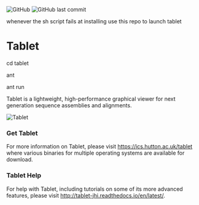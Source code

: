 ![GitHub](https://img.shields.io/github/license/cropgeeks/tablet?style=flat-square)
![GitHub last commit](https://img.shields.io/github/last-commit/cropgeeks/tablet?style=flat-square)

whenever the sh script fails at installing use this repo to launch tablet

# Tablet
cd tablet

ant 

ant run


Tablet is a lightweight, high-performance graphical viewer for next generation sequence assemblies and alignments.

![](https://ics.hutton.ac.uk/resources/tablet/tablet.png "Tablet")

### Get Tablet

For more information on Tablet, please visit https://ics.hutton.ac.uk/tablet where various binaries for multiple operating systems are available for download.

### Tablet Help

For help with Tablet, including tutorials on some of its more advanced features, please visit http://tablet-jhi.readthedocs.io/en/latest/.

